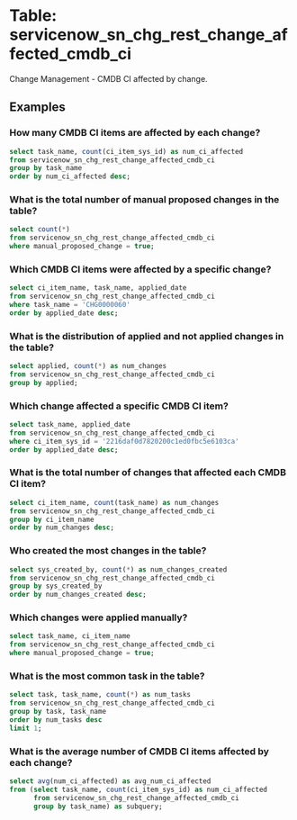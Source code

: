 # Table: servicenow_sn_chg_rest_change_affected_cmdb_ci

Change Management - CMDB CI affected by change.

## Examples

### How many CMDB CI items are affected by each change?

```sql
select task_name, count(ci_item_sys_id) as num_ci_affected
from servicenow_sn_chg_rest_change_affected_cmdb_ci
group by task_name
order by num_ci_affected desc;
```

### What is the total number of manual proposed changes in the table?

```sql
select count(*)
from servicenow_sn_chg_rest_change_affected_cmdb_ci
where manual_proposed_change = true;
```

### Which CMDB CI items were affected by a specific change?

```sql
select ci_item_name, task_name, applied_date
from servicenow_sn_chg_rest_change_affected_cmdb_ci
where task_name = 'CHG0000060'
order by applied_date desc;
```

### What is the distribution of applied and not applied changes in the table?

```sql
select applied, count(*) as num_changes
from servicenow_sn_chg_rest_change_affected_cmdb_ci
group by applied;
```

### Which change affected a specific CMDB CI item?

```sql
select task_name, applied_date
from servicenow_sn_chg_rest_change_affected_cmdb_ci
where ci_item_sys_id = '2216daf0d7820200c1ed0fbc5e6103ca'
order by applied_date desc;
```

### What is the total number of changes that affected each CMDB CI item?

```sql
select ci_item_name, count(task_name) as num_changes
from servicenow_sn_chg_rest_change_affected_cmdb_ci
group by ci_item_name
order by num_changes desc;
```

### Who created the most changes in the table?

```sql
select sys_created_by, count(*) as num_changes_created
from servicenow_sn_chg_rest_change_affected_cmdb_ci
group by sys_created_by
order by num_changes_created desc;
```

### Which changes were applied manually?

```sql
select task_name, ci_item_name
from servicenow_sn_chg_rest_change_affected_cmdb_ci
where manual_proposed_change = true;
```

### What is the most common task in the table?

```sql
select task, task_name, count(*) as num_tasks
from servicenow_sn_chg_rest_change_affected_cmdb_ci
group by task, task_name
order by num_tasks desc
limit 1;
```

### What is the average number of CMDB CI items affected by each change?

```sql
select avg(num_ci_affected) as avg_num_ci_affected
from (select task_name, count(ci_item_sys_id) as num_ci_affected
      from servicenow_sn_chg_rest_change_affected_cmdb_ci
      group by task_name) as subquery;
```

